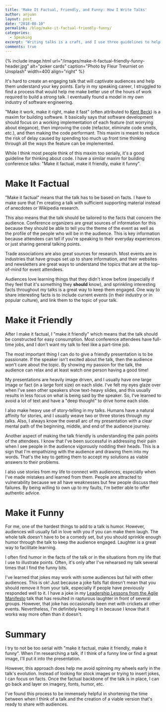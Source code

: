 ```yaml
---
title: 'Make It Factual, Friendly, and Funny: How I Write Talks'
author: anjuan
layout: post
date: "2018-08-10"
permalink: /blog/make-it-factual-friendly-funny/
categories:
  - Speaking
excerpt: "Writing talks is a craft, and I use three guidelines to help direct my process. I make my talks factual, friendly, and funny."
comments: true
---
```


{% include image.html url="/images/make-it-factual-friendly-funny-header.jpg" alt="poker cards" caption="Photo by Fleur Treurniet on Unsplash" width=400 align="right" %}

It's hard to create an engaging talk that will captivate audiences and help them understand your key points. Early in my speaking career, I struggled to find a process that would help me make better use of the hours of work required to build a strong talk. I eventually found a model in my own industry of software engineering.

"Make it work, make it right, make it fast" (often attributed to [Kent Beck](http://wiki.c2.com/?MakeItWorkMakeItRightMakeItFast)) is a maxim for building software. It basically says that software development should focus on a working implementation of each feature (not worrying about elegance), then improving the code (refactor, eliminate code smells, etc.), and then making the code performant. This maxim is meant to reduce the risk of delay caused by spending too much up front time thinking through all the ways the feature can be implemented.

While I think most people think of this maxim too serially, it's a good guideline for thinking about code. I have a similar maxim for building conference talks: "Make it factual, make it friendly, make it funny".

# Make It Factual

"Make it factual" means that the talk has to be based on facts. I have to make sure that I'm creating a talk with sufficient supporting material instead of anecdotes or Wikipedia research.

This also means that the talk should be tailored to the facts that concern the audience. Conference organizers are great sources of information for this because they should be able to tell you the theme of the event as well as the profile of the people who will be in the audience. This is key information because attendees can tell if you're speaking to their everyday experiences or just sharing general talking points.

Trade associations are also great sources for research. Most events are in industries that have groups set up to share information, and their websites and newsletters are great ways to understand the topics that are at the top-of-mind for event attendees.

Audiences love learning things that they didn't know before (especially if they feel that it's something they **should** know), and sprinkling interesting facts throughout my talks is a great way to keep them engaged. One way to share interesting facts is to include current events (in their industry or in popular culture), and link them to the topic of your talk.

# Make it Friendly

After I make it factual, I "make it friendly" which means that the talk should be constructed for easy consumption. Most conference attendees have full-time jobs, and I don't want my talk to feel like a part-time job.

The most important thing I can do to give a friendly presentation is to be passionate. If the speaker isn't excited about the talk, then the audience won't care about the topic. By showing my passion for the talk, the audience can relax and at least watch one person having a good time!

My presentations are heavily image driven, and I usually have one large image or fact (in a large font size) on each slide. I've felt my eyes glaze over when I've seen other speakers show text-heavy slides, and this usually results in less focus on what is being said by the speaker. So, I've learned to avoid a lot of text and have a "deep thought" to drive home each slide.

I also make heavy use of story-telling in my talks. Humans have a natural affinity for stories, and I usually weave two or three stories through my talks. Also, I always know the overall arc of my presentation with a clear mental path of the beginning, middle, and end of the audience journey.

Another aspect of making the talk friendly is understanding the pain points of the attendees. I know that I've been successful in addressing their pain when I see people in the audience vigorously nodding their heads. This is a sign that I'm empathizing with the audience and drawing them into my words. That's the key to getting them to accept my solutions as viable answers to their problems.

I also use stories from my life to connect with audiences, especially when I've made mistakes and learned from them. People are attracted to vulnerability because we all have weaknesses but few people discuss their failures. By being willing to own up to my faults, I'm better able to offer authentic advice.

# Make it Funny

For me, one of the hardest things to add to a talk is humor. However, audiences will usually fall in love with you if you can make them laugh. The whole talk doesn't have to be a comedy set, but you should sprinkle enough humor through the talk to keep the audience engaged. Laughter is a great way to facilitate learning.

I often find humor in the facts of the talk or in the situations from my life that I use to illustrate points. Often, it's only after I've rehearsed my talk several times that I find the funny bits.

I've learned that jokes may work with some audiences but fail with other audiences. This is ok! Just because a joke falls flat doesn't mean that you should remove it from your talk, especially if people have previously responded well to it.  I have a joke in my [Leadership Lessons from the Agile Manifesto](/talks/leadership-lessons-from-the-agile-manifesto/) talk that has resulted in rapturous laughter in front of several groups. However, that joke has occasionally been met with crickets at other events. Nevertheless, I'm definitely keeping it in because I know that it works way more often than it doesn't.

# Summary

I try to not be too serial with "make it factual, make it friendly, make it funny". When I'm researching a talk, if I think of a funny line or find a great image, I'll put it into the presentation.

However, this approach does help me avoid spinning my wheels early in the talk's evolution. Instead of looking for stock images or trying to insert jokes, I can focus on facts. Once the factual backbone of the talk is in place, I can go back and layer on imagery, fonts, humor, etc.

I've found this process to be immensely helpful in shortening the time between when I think of a talk and the creation of a viable version that's ready to share with audiences.
